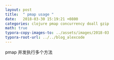 ```yaml
---
layout: post
title:  " pmap usage "
date:   2018-03-30 15:19:21 +0800
categories: clojure pmap concurrency doall gzip
math: true
typora-copy-images-to: ../assets/images/2018-03
typora-root-url: ../../blog_alexcode
---
```

pmap 并发执行多个方法



 <script src="https://gist.github.com/alexwanng/e7effb3a97f16b56a8064859e63fa7dd.js"></script>





